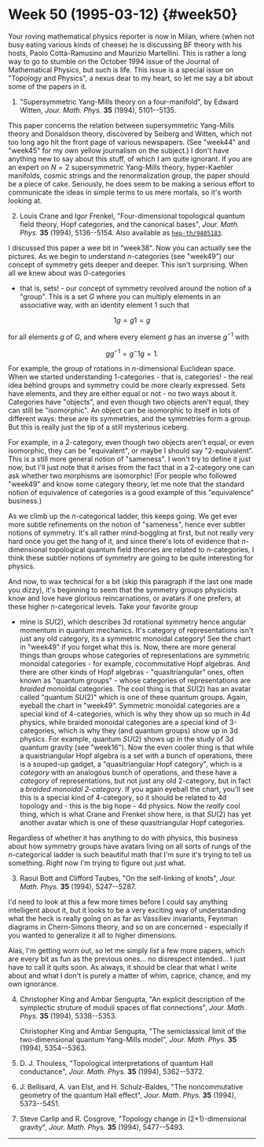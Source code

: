 # Week 50 (1995-03-12) {#week50}

Your roving mathematical physics reporter is now in Milan, where (when
not busy eating various kinds of cheese) he is discussing BF theory with
his hosts, Paolo Cotta-Ramusino and Maurizio Martellini. This is rather
a long way to go to stumble on the October 1994 issue of the Journal of
Mathematical Physics, but such is life. This issue is a special issue on
"Topology and Physics", a nexus dear to my heart, so let me say a bit
about some of the papers in it.

1) "Supersymmetric Yang-Mills theory on a four-manifold", by Edward Witten, _Jour. Math. Phys._ **35** (1994), 5101--5135.

This paper concerns the relation between supersymmetric Yang-Mills
theory and Donaldson theory, discovered by Seiberg and Witten, which not
too long ago hit the front page of various newspapers. (See
"week44" and "week45" for my own
yellow journalism on the subject.) I don't have anything new to say
about this stuff, of which I am quite ignorant. If you are an expert on
$N = 2$ supersymmetric Yang-Mills theory, hyper-Kaehler manifolds, cosmic
strings and the renormalization group, the paper should be a piece of
cake. Seriously, he does seem to be making a serious effort to
communicate the ideas in simple terms to us mere mortals, so it's worth
looking at.

2) Louis Crane and Igor Frenkel, "Four-dimensional topological quantum field theory, Hopf categories, and the canonical bases", _Jour. Math. Phys._ **35** (1994), 5136--5154. Also available as [`hep-th/9405183`](http://xxx.lanl.gov/abs/hep-th/9405183).

I discussed this paper a wee bit in "week38". Now you
can actually see the pictures. As we begin to understand $n$-categories
(see "week49") our concept of symmetry gets deeper and
deeper. This isn't surprising. When all we knew about was 0-categories
- that is, sets! - our concept of symmetry revolved around the notion of
a "group". This is a set $G$ where you can multiply elements in an
associative way, with an identity element 1 such that

$$1g = g1 = g$$

for all elements $g$ of $G$, and where every element $g$ has an inverse $g^{-1}$
with

$$gg^{-1} = g{^-1}g = 1.$$

For example, the group of rotations in $n$-dimensional Euclidean space.
When we started understanding 1-categories - that is, categories! - the
real idea behind groups and symmetry could be more clearly expressed.
Sets have elements, and they are either equal or not - no two ways about
it. Categories have "objects", and even though two objects aren't
equal, they can still be "isomorphic". An object can be isomorphic to
itself in lots of different ways: these are its symmetries, and the
symmetries form a group. But this is really just the tip of a still
mysterious iceberg.

For example, in a 2-category, even though two objects aren't equal, or
even isomorphic, they can be "equivalent", or maybe I should say
"2-equivalent". This is a still more general notion of "sameness". I
won't try to define it just now, but I'll just note that it arises
from the fact that in a 2-category one can ask whether two morphisms are
isomorphic! (For people who followed "week49" and know
some category theory, let me note that the standard notion of
equivalence of categories is a good example of this "equivalence"
business.)

As we climb up the $n$-categorical ladder, this keeps going. We get ever
more subtle refinements on the notion of "sameness", hence ever
subtler notions of symmetry. It's all rather mind-boggling at first,
but not really very hard once you get the hang of it, and since there's
lots of evidence that $n$-dimensional topological quantum field theories
are related to $n$-categories, I think these subtler notions of symmetry
are going to be quite interesting for physics.

And now, to wax technical for a bit (skip this paragraph if the last one
made you dizzy), it's beginning to seem that the symmetry groups
physicists know and love have glorious reincarnations, or avatars if one
prefers, at these higher $n$-categorical levels. Take your favorite group
- mine is $SU(2)$, which describes 3d rotational symmetry hence angular
momentum in quantum mechanics. It's category of representations isn't
just any old category, its a symmetric monoidal category! See the chart
in "week49" if you forget what this is. Now, there are
more general things than groups whose categories of representations are
symmetric monoidal categories - for example, cocommutative Hopf
algebras. And there are other kinds of Hopf algebras -
"quasitriangular" ones, often known as "quantum groups" - whose
categories of representations are *braided* monoidal categories. The
cool thing is that $SU(2)$ has an avatar called "quantum $SU(2)$" which is
one of these quantum groups. Again, eyeball the chart in
"week49". Symmetric monoidal categories are a special
kind of 4-categories, which is why they show up so much in 4d physics,
while braided monoidal categories are a special kind of 3-categories,
which is why they (and quantum groups) show up in 3d physics. For
example, quantum $SU(2)$ shows up in the study of 3d quantum gravity (see
"week16"). Now the even cooler thing is that while a
quaistriangular Hopf algebra is a set with a bunch of operations, there
is a souped-up gadget, a "quasitriangular Hopf category", which is a
*category* with an analogous bunch of operations, and these have a
*category* of representations, but not just any old 2-category, but in
fact a *braided monoidal 2-category*. If you again eyeball the chart,
you'll see this is a special kind of 4-category, so it should be
related to 4d topology and - this is the big hope - 4d physics. Now the
*really* cool thing, which is what Crane and Frenkel show here, is that
$SU(2)$ has yet another avatar which is one of these quasitriangular Hopf
categories.

Regardless of whether it has anything to do with physics, this business
about how symmetry groups have avatars living on all sorts of rungs of
the $n$-categorical ladder is such beautiful math that I'm sure it's
trying to tell us something. Right now I'm trying to figure out just
what.

3) Raoul Bott and Clifford Taubes, "On the self-linking of knots", _Jour. Math. Phys._ **35** (1994), 5247--5287.

I'd need to look at this a few more times before I could say anything
intelligent about it, but it looks to be a very exciting way of
understanding what the heck is really going on as far as Vassiliev
invariants, Feynman diagrams in Chern-Simons theory, and so on are
concerned - especially if you wanted to generalize it all to higher
dimensions.

Alas, I'm getting worn out, so let me simply *list* a few more papers,
which are every bit as fun as the previous ones... no disrespect
intended... I just have to call it quits soon. As always, it should be
clear that what I write about and what I don't is purely a matter of
whim, caprice, chance, and my own ignorance.

4) Christopher King and Ambar Sengupta, "An explicit description of the symplectic struture of moduli spaces of flat connections", _Jour. Math. Phys._ **35** (1994), 5338--5353.

    Christopher King and Ambar Sengupta, "The semiclassical limit of the two-dimensional quantum Yang-Mills model", _Jour. Math. Phys._ **35** (1994), 5354--5363.

5) D. J. Thouless, "Topological interpretations of quantum Hall conductance", _Jour. Math. Phys._ **35** (1994), 5362--5372.

6) J. Bellisard, A. van Elst, and H. Schulz-Baldes, "The noncommutative geometry of the quantum Hall effect", _Jour. Math. Phys._ **35** (1994), 5373--5451.

7) Steve Carlip and R. Cosgrove, "Topology change in (2+1)-dimensional gravity", _Jour. Math. Phys._ **35** (1994), 5477--5493.

------------------------------------------------------------------------
